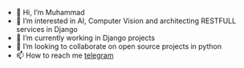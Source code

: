 - 👋 Hi, I’m Muhammad
- 👀 I’m interested in AI, Computer Vision and architecting RESTFULL services in Django
- 🌱 I’m currently working in Django projects
- 💞️ I’m looking to collaborate on open source projects in python
- 📫 How to reach me [telegram](http://t.me/muhammad_babolo)
